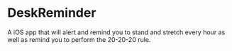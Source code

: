 # DeskReminder
A iOS app that will alert and remind you to stand and stretch every hour as well as remind you to perform the 20-20-20 rule.
